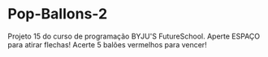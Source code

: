 # Pop-Ballons-2
Projeto 15 do curso de programação BYJU'S FutureSchool.
Aperte ESPAÇO para atirar flechas!
Acerte 5 balões vermelhos para vencer!
